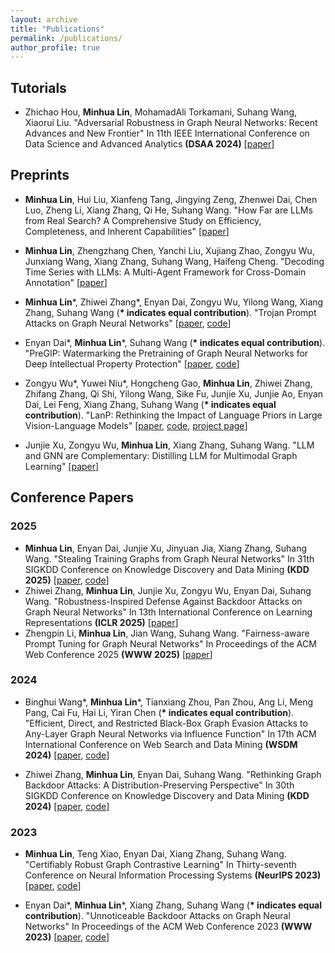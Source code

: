 ```yaml
---
layout: archive
title: "Publications"
permalink: /publications/
author_profile: true
---
```


<!-- {% if author.googlescholar %}
  You can also find my articles on <u><a href="{{author.googlescholar}}">my Google Scholar profile</a>.</u>
{% endif %}

{% include base_path %}

{% for post in site.publications reversed %}
  {% include archive-single.html %}
{% endfor %} -->

<!-- ## Selected Publications -->
<!-- ====== -->
## Tutorials
* Zhichao Hou, <b>Minhua Lin</b>, MohamadAli Torkamani, Suhang Wang, Xiaorui Liu. "Adversarial Robustness in Graph Neural Networks: Recent Advances and New Frontier" In 11th IEEE International Conference on Data Science and Advanced Analytics <b>(DSAA 2024)</b> [[paper](https://ieeexplore.ieee.org/abstract/document/10722771)]

## Preprints
* <b>Minhua Lin</b>, Hui Liu, Xianfeng Tang, Jingying Zeng, Zhenwei Dai, Chen Luo, Zheng Li, Xiang Zhang, Qi He, Suhang Wang. "How Far are LLMs from Real Search? A Comprehensive Study on Efficiency, Completeness, and Inherent Capabilities" [[paper](https://arxiv.org/abs/2502.18387)]

* <b>Minhua Lin</b>, Zhengzhang Chen, Yanchi Liu, Xujiang Zhao, Zongyu Wu, Junxiang Wang, Xiang Zhang, Suhang Wang, Haifeng Cheng. "Decoding Time Series with LLMs: A Multi-Agent Framework for Cross-Domain Annotation" [[paper](https://arxiv.org/abs/2410.17462)]

* <b>Minhua Lin</b>\*, Zhiwei Zhang\*, Enyan Dai, Zongyu Wu, Yilong Wang, Xiang Zhang, Suhang Wang (<b>\* indicates equal contribution</b>). "Trojan Prompt Attacks on Graph Neural Networks" [[paper](https://arxiv.org/abs/2410.13974), [code]()]

* Enyan Dai\*, <b>Minhua Lin</b>\*, Suhang Wang (<b>\* indicates equal contribution</b>). "PreGIP: Watermarking the Pretraining of Graph Neural Networks for Deep Intellectual Property Protection" [[paper](https://arxiv.org/abs/2402.04435), [code]()]

* Zongyu Wu\*, Yuwei Niu\*, Hongcheng Gao, <b>Minhua Lin</b>, Zhiwei Zhang, Zhifang Zhang, Qi Shi, Yilong Wang, Sike Fu, Junjie Xu, Junjie Ao, Enyan Dai, Lei Feng, Xiang Zhang, Suhang Wang (<b>\* indicates equal contribution</b>). "LanP: Rethinking the Impact of Language Priors in Large Vision-Language Models" [[paper](https://arxiv.org/abs/2502.12359), [code](https://github.com/Wu-Zongyu/LanP), [project page](https://wu-zongyu.github.io/LanP)]

* Junjie Xu, Zongyu Wu, <b>Minhua Lin</b>, Xiang Zhang, Suhang Wang. "LLM and GNN are Complementary: Distilling LLM for Multimodal Graph Learning" [[paper](https://arxiv.org/pdf/2406.01032)]

## Conference Papers
### 2025
* <b>Minhua Lin</b>, Enyan Dai, Junjie Xu, Jinyuan Jia, Xiang Zhang, Suhang Wang. "Stealing Training Graphs from Graph Neural Networks" In 31th SIGKDD Conference on Knowledge Discovery and Data Mining <b>(KDD 2025)</b> [[paper](https://arxiv.org/abs/2411.11197), [code](https://github.com/ventr1c/GraphSteal)]
* Zhiwei Zhang, <b>Minhua Lin</b>, Junjie Xu, Zongyu Wu, Enyan Dai, Suhang Wang. "Robustness-Inspired Defense Against Backdoor Attacks on Graph Neural Networks" In 13th International Conference on Learning Representations <b>(ICLR 2025)</b> [[paper](https://openreview.net/forum?id=trKNi4IUiP&noteId=MxwNrQIDhs)]
* Zhengpin Li, <b>Minhua Lin</b>, Jian Wang, Suhang Wang. "Fairness-aware Prompt Tuning for Graph Neural Networks" In Proceedings of the ACM Web Conference 2025  <b>(WWW 2025)</b> [[paper](https://openreview.net/forum?id=5T5lHzF8FM)]

### 2024
* Binghui Wang\*, <b>Minhua Lin</b>\*, Tianxiang Zhou, Pan Zhou, Ang Li, Meng Pang, Cai Fu, Hai Li, Yiran Chen (<b>\* indicates equal contribution</b>). "Efficient, Direct, and Restricted Black-Box Graph Evasion Attacks to Any-Layer Graph Neural Networks via Influence Function" In 17th ACM International Conference on Web Search and Data Mining <b>(WSDM 2024)</b> [[paper](https://arxiv.org/abs/2009.00203), [code](https://github.com/ventr1c/InfAttack)]

* Zhiwei Zhang, <b>Minhua Lin</b>, Enyan Dai, Suhang Wang. "Rethinking Graph Backdoor Attacks: A Distribution-Preserving Perspective" In 30th SIGKDD Conference on Knowledge Discovery and Data Mining <b>(KDD 2024)</b> [[paper](https://arxiv.org/pdf/2405.10757.pdf), [code](https://github.com/zzwjames/DPGBA)]

### 2023
* <b>Minhua Lin</b>, Teng Xiao, Enyan Dai, Xiang Zhang, Suhang Wang. "Certifiably Robust Graph Contrastive Learning" In Thirty-seventh Conference on Neural Information Processing Systems <b>(NeurIPS 2023)</b> [[paper](https://arxiv.org/pdf/2310.03312.pdf), [code](https://github.com/ventr1c/RES-GCL)]

* Enyan Dai\*, <b>Minhua Lin</b>\*, Xiang Zhang, Suhang Wang (<b>\* indicates equal contribution</b>). "Unnoticeable Backdoor Attacks on Graph Neural Networks" In Proceedings of the ACM Web Conference 2023  <b>(WWW 2023)</b> [[paper](https://arxiv.org/pdf/2303.01263.pdf), [code](https://github.com/ventr1c/UGBA)]
